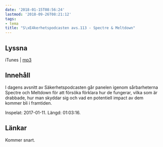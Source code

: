 ```yaml
---
date: '2018-01-15T08:56:24'
lastmod: '2018-09-26T08:21:12'
tags:
- tema
title: "S\xE4kerhetspodcasten avs.113 - Spectre & Meltdown"
---
```

## Lyssna

iTunes \| [mp3](http://traffic.libsyn.com/sakerhetspodcasten/Spectre_Meltdown.mp3)

## Innehåll

I dagens avsnitt av Säkerhetspodcasten går panelen igenom sårbarheterna Spectre och
Meltdown för att försöka förklara hur de fungerar, vilka som är drabbade, hur man
skyddar sig och vad en potentiell impact av dem kommer bli i framtiden.

Inspelat: 2017-01-11. Längd: 01:03:16.

## Länkar

Kommer snart.

